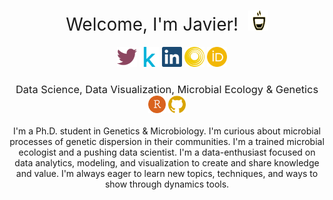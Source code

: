 <h1 style="font-weight:normal" align="center">
  &nbsp;Welcome, I'm Javier! &nbsp;<img height="32" width="32" src="https://github.com/TamayoLeivaJ/TamayoLeivaJ/blob/main/Image/logo/mocha.svg" />&nbsp;
</h1>

<div align="center">
&nbsp;&nbsp;&nbsp;
<a href="https://twitter.com/TamayoLeiva_J"><img height="32" width="32" src="https://github.com/TamayoLeivaJ/TamayoLeivaJ/blob/main/Image/logo/twitter.svg" /></a> 
<a href="https://www.kaggle.com/jtamayo"><img height="32" width="32" src="https://github.com/TamayoLeivaJ/TamayoLeivaJ/blob/main/Image/logo/kaggle.svg" /></a> 
<a href="https://www.linkedin.com/in/javier-ignacio-tamayo-leiva-94613267/"><img height="32" width="32" src="https://github.com/TamayoLeivaJ/TamayoLeivaJ/blob/main/Image/logo/linkedin.svg" /></a>
<a href="https://loop.frontiersin.org/people/1011798/"><img height="32" width="32" src="https://github.com/TamayoLeivaJ/TamayoLeivaJ/blob/main/Image/logo/loop.svg" /></a>
<a href="https://orcid.org/0000-0003-2610-6957"><img height="32" width="32" src="https://github.com/TamayoLeivaJ/TamayoLeivaJ/blob/main/Image/logo/orcid.svg" /></a>
</div>

<div align="center">
  <h3 style="font-weight:normal" align="center">
    &nbsp; Data Science, Data Visualization, Microbial Ecology & Genetics &nbsp; <br>
    <img height="28" width="28" src="https://github.com/TamayoLeivaJ/TamayoLeivaJ/blob/main/Image/logo/rstudio.svg" />
    <img height="28" width="28" src="https://github.com/TamayoLeivaJ/TamayoLeivaJ/blob/main/Image/logo/github.svg" />
  </h3>
I'm a Ph.D. student in Genetics & Microbiology.  I'm curious about microbial processes of genetic dispersion in their communities. I'm a trained microbial ecologist and a pushing data scientist. I'm a data-enthusiast focused on data analytics, modeling, and visualization to create and share knowledge and value. I'm always eager to learn new topics, techniques, and ways to show through dynamics tools.
</div>
